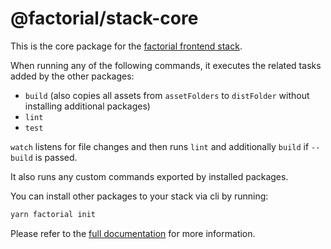 # @factorial/stack-core

This is the core package for the [factorial frontend stack](http://www.github.com/factorial-io/fstack).

When running any of the following commands, it executes the related tasks added by the other packages:

- `build` (also copies all assets from `assetFolders` to `distFolder` without installing additional packages)
- `lint`
- `test`

`watch` listens for file changes and then runs `lint` and additionally `build` if `--build` is passed.

It also runs any custom commands exported by installed packages.

You can install other packages to your stack via cli by running:

```bash
yarn factorial init
```

Please refer to the [full documentation](http://www.github.com/factorial-io/fstack) for more information.
